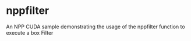 # nppfilter
An NPP CUDA sample demonstrating the usage of the nppfilter function to execute a box Filter
